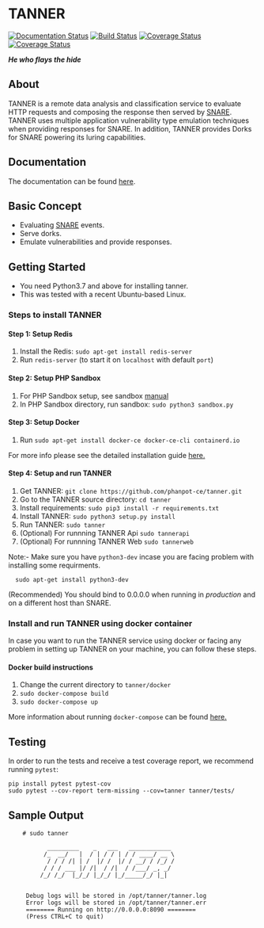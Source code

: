 TANNER
======
[![Documentation Status](https://readthedocs.org/projects/tanner/badge/?version=latest)](http://tanner.readthedocs.io/en/latest/?badge=latest)
[![Build Status](https://travis-ci.org/mushorg/tanner.svg?branch=master)](https://travis-ci.org/mushorg/tanner)
[![Coverage Status](https://coveralls.io/repos/github/mushorg/tanner/badge.svg?branch=master)](https://coveralls.io/github/mushorg/tanner?branch=master)
[![Coverage Status](https://coveralls.io/repos/github/mushorg/tanner/badge.svg?branch=develop)](https://coveralls.io/github/mushorg/tanner?branch=develop)

<b><i>He who flays the hide</b></i>


About
-----
TANNER is a remote data analysis and classification service to evaluate HTTP requests and composing the response then served by [SNARE](https://github.com/mushorg/snare). TANNER uses multiple application vulnerability type emulation techniques when providing responses for SNARE. In addition, TANNER provides Dorks for SNARE powering its luring capabilities.


Documentation
-------------
The documentation can be found [here](http://tanner.readthedocs.io).


Basic Concept
-------------

- Evaluating [SNARE](https://github.com/mushorg/snare) events.
- Serve dorks.
- Emulate vulnerabilities and provide responses.


Getting Started
---------------

- You need Python3.7 and above for installing tanner.
- This was tested with a recent Ubuntu-based Linux.

### Steps to install TANNER

#### Step 1: Setup Redis

1. Install the Redis: ``sudo apt-get install redis-server``
2. Run ``redis-server`` (to start it on `localhost` with default `port`)

#### Step 2: Setup PHP Sandbox

1. For PHP Sandbox setup, see sandbox [manual](https://github.com/mushorg/phpox)
2. In PHP Sandbox directory, run sandbox: ``sudo python3 sandbox.py``

#### Step 3: Setup Docker

1. Run ``sudo apt-get install docker-ce docker-ce-cli containerd.io``

For more info please see the detailed installation guide [here.](https://docs.docker.com/engine/installation/linux/ubuntu/)

#### Step 4: Setup and run TANNER

1. Get TANNER: `git clone https://github.com/phanpot-ce/tanner.git`
2. Go to the TANNER source  directory: ``cd tanner``
3. Install requirements: `sudo pip3 install -r requirements.txt`
4. Install TANNER: ``sudo python3 setup.py install``
5. Run TANNER: ``sudo tanner``
6. (Optional) For runnning TANNER Api ``sudo tannerapi``
7. (Optional) For runnning TANNER Web ``sudo tannerweb``

Note:- Make sure you have `python3-dev` incase you are facing problem with installing some requirments.
```
  sudo apt-get install python3-dev
```

(Recommended) You should bind to 0.0.0.0 when running in <i>production</i> and on a different host than SNARE.

### Install and run TANNER using docker container

In case you want to run the TANNER service using docker or facing any problem
in setting up TANNER on your machine, you can follow these steps.

#### Docker build instructions
1. Change the current directory to `tanner/docker`
2. `sudo docker-compose build`
3. `sudo docker-compose up`

More information about running `docker-compose` can be found [here.](https://docs.docker.com/compose/gettingstarted/)

Testing
-------

In order to run the tests and receive a test coverage report, we recommend running `pytest`:

    pip install pytest pytest-cov
    sudo pytest --cov-report term-missing --cov=tanner tanner/tests/

Sample Output
-------------

```shell
    # sudo tanner

           _________    _   ___   ____________
          /_  __/   |  / | / / | / / ____/ __ \
           / / / /| | /  |/ /  |/ / __/ / /_/ /
          / / / ___ |/ /|  / /|  / /___/ _, _/
         /_/ /_/  |_/_/ |_/_/ |_/_____/_/ |_|


     Debug logs will be stored in /opt/tanner/tanner.log
     Error logs will be stored in /opt/tanner/tanner.err
     ======== Running on http://0.0.0.0:8090 ========
     (Press CTRL+C to quit)

```
